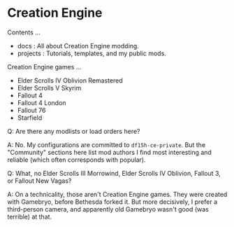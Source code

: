 # Creation Engine

Contents ...

- docs : All about Creation Engine modding.
- projects : Tutorials, templates, and my public mods.

Creation Engine games ...

- Elder Scrolls IV Oblivion Remastered
- Elder Scrolls V Skyrim
- Fallout 4
- Fallout 4 London
- Fallout 76
- Starfield

Q: Are there any modlists or load orders here?

A: No. My configurations are committed to `df15h-ce-private`. But the "Community" sections here list mod authors I find most interesting and reliable (which often corresponds with popular).

Q: What, no Elder Scrolls III Morrowind, Elder Scrolls IV Oblivion, Fallout 3, or Fallout New Vagas?

A: On a technicality, those aren't Creation Engine games. They were created with Gamebryo, before Bethesda forked it. But more decisively, I prefer a third-person camera, and apparently old Gamebryo wasn't good (was terrible) at that.